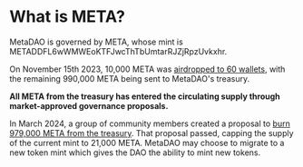 # What is META?

MetaDAO is governed by META, whose mint is METADDFL6wWMWEoKTFJwcThTbUmtarRJZjRpzUvkxhr.

On November 15th 2023, 10,000 META was [airdropped to 60 wallets](https://blog.metadao.fi/the-meta-dao-decentralizes-d2d01dd5aa45), with the remaining 990,000 META being sent to MetaDAO's treasury.&#x20;

**All META from the treasury has entered the circulating supply through market-approved governance proposals.**

In March 2024, a group of community members created a proposal to [burn 979,000 META from the treasury](https://futarchy.metadao.fi/metadao/proposals/ELwCkHt1U9VBpUFJ7qGoVMatEwLSr1HYj9q9t8JQ1NcU). That proposal passed, capping the supply of the current mint to 21,000 META. MetaDAO may choose to migrate to a new token mint which gives the DAO the ability to mint new tokens.
